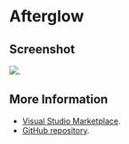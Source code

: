 # Afterglow



## Screenshot
![](https://raw.githubusercontent.com/gerane/VSCodeThemes/master/gerane.Theme-Afterglow/screenshot.PNG).


## More Information
* [Visual Studio Marketplace](https://marketplace.visualstudio.com/items/gerane.Theme-Afterglow).
* [GitHub repository](https://github.com/gerane/VSCodeThemes).
